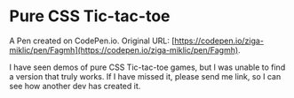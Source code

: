 # Pure CSS Tic-tac-toe

A Pen created on CodePen.io. Original URL: [https://codepen.io/ziga-miklic/pen/Fagmh](https://codepen.io/ziga-miklic/pen/Fagmh).

I have seen demos of pure CSS Tic-tac-toe games, but I was unable to find a version that truly works. If I have missed it, please send me link, so I can see how another dev has created it.